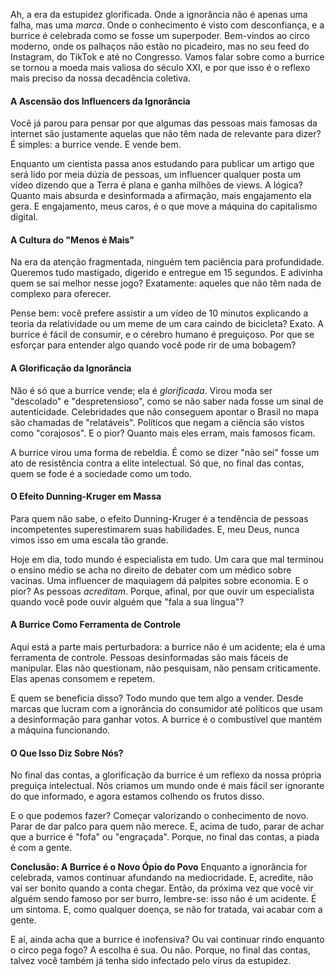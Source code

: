 Ah, a era da estupidez glorificada. Onde a ignorância não é apenas uma falha, mas uma *marca*. Onde o conhecimento é visto com desconfiança, e a burrice é celebrada como se fosse um superpoder. Bem-vindos ao circo moderno, onde os palhaços não estão no picadeiro, mas no seu feed do Instagram, do TikTok e até no Congresso. Vamos falar sobre como a burrice se tornou a moeda mais valiosa do século XXI, e por que isso é o reflexo mais preciso da nossa decadência coletiva.


#### **A Ascensão dos Influencers da Ignorância**
Você já parou para pensar por que algumas das pessoas mais famosas da internet são justamente aquelas que não têm nada de relevante para dizer? É simples: a burrice vende. E vende bem. 

Enquanto um cientista passa anos estudando para publicar um artigo que será lido por meia dúzia de pessoas, um influencer qualquer posta um vídeo dizendo que a Terra é plana e ganha milhões de views. A lógica? Quanto mais absurda e desinformada a afirmação, mais engajamento ela gera. E engajamento, meus caros, é o que move a máquina do capitalismo digital.


#### **A Cultura do "Menos é Mais"**
Na era da atenção fragmentada, ninguém tem paciência para profundidade. Queremos tudo mastigado, digerido e entregue em 15 segundos. E adivinha quem se sai melhor nesse jogo? Exatamente: aqueles que não têm nada de complexo para oferecer. 

Pense bem: você prefere assistir a um vídeo de 10 minutos explicando a teoria da relatividade ou um meme de um cara caindo de bicicleta? Exato. A burrice é fácil de consumir, e o cérebro humano é preguiçoso. Por que se esforçar para entender algo quando você pode rir de uma bobagem?


#### **A Glorificação da Ignorância**
Não é só que a burrice vende; ela é *glorificada*. Virou moda ser "descolado" e "despretensioso", como se não saber nada fosse um sinal de autenticidade. Celebridades que não conseguem apontar o Brasil no mapa são chamadas de "relatáveis". Políticos que negam a ciência são vistos como "corajosos". E o pior? Quanto mais eles erram, mais famosos ficam.

A burrice virou uma forma de rebeldia. É como se dizer "não sei" fosse um ato de resistência contra a elite intelectual. Só que, no final das contas, quem se fode é a sociedade como um todo.


#### **O Efeito Dunning-Kruger em Massa**
Para quem não sabe, o efeito Dunning-Kruger é a tendência de pessoas incompetentes superestimarem suas habilidades. E, meu Deus, nunca vimos isso em uma escala tão grande. 

Hoje em dia, todo mundo é especialista em tudo. Um cara que mal terminou o ensino médio se acha no direito de debater com um médico sobre vacinas. Uma influencer de maquiagem dá palpites sobre economia. E o pior? As pessoas *acreditam*. Porque, afinal, por que ouvir um especialista quando você pode ouvir alguém que "fala a sua língua"?


#### **A Burrice Como Ferramenta de Controle**
Aqui está a parte mais perturbadora: a burrice não é um acidente; ela é uma ferramenta de controle. Pessoas desinformadas são mais fáceis de manipular. Elas não questionam, não pesquisam, não pensam criticamente. Elas apenas consomem e repetem.

E quem se beneficia disso? Todo mundo que tem algo a vender. Desde marcas que lucram com a ignorância do consumidor até políticos que usam a desinformação para ganhar votos. A burrice é o combustível que mantém a máquina funcionando.


#### **O Que Isso Diz Sobre Nós?**
No final das contas, a glorificação da burrice é um reflexo da nossa própria preguiça intelectual. Nós criamos um mundo onde é mais fácil ser ignorante do que informado, e agora estamos colhendo os frutos disso.

E o que podemos fazer? Começar valorizando o conhecimento de novo. Parar de dar palco para quem não merece. E, acima de tudo, parar de achar que a burrice é "fofa" ou "engraçada". Porque, no final das contas, a piada é com a gente.


**Conclusão: A Burrice é o Novo Ópio do Povo**
Enquanto a ignorância for celebrada, vamos continuar afundando na mediocridade. E, acredite, não vai ser bonito quando a conta chegar. Então, da próxima vez que você vir alguém sendo famoso por ser burro, lembre-se: isso não é um acidente. É um sintoma. E, como qualquer doença, se não for tratada, vai acabar com a gente.

E aí, ainda acha que a burrice é inofensiva? Ou vai continuar rindo enquanto o circo pega fogo? A escolha é sua. Ou não. Porque, no final das contas, talvez você também já tenha sido infectado pelo vírus da estupidez.